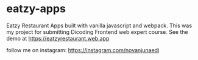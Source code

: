 # eatzy-apps
Eatzy Restaurant Apps built with vanilla javascript and webpack. This was my project for submitting Dicoding Frontend web expert course.
See the demo at https://eatzyrestaurant.web.app

follow me on instagram:
https://instagram.com/novanjunaedi

